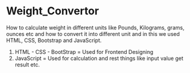 # Weight_Convertor
How to calculate weight in different units like Pounds, Kilograms, grams, ounces etc and  how to convert it into different unit and in this we used HTML, CSS, Bootstrap
and JavaScript.

1) HTML - CSS - BootStrap = Used for Frontend Designing
2) JavaScript = Used for calculation and rest things like input value get result etc.
